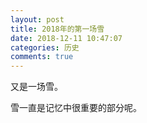```yaml
---
layout: post
title: 2018年的第一场雪
date: 2018-12-11 10:47:07
categories: 历史
comments: true
---
```


又是一场雪。

雪一直是记忆中很重要的部分呢。